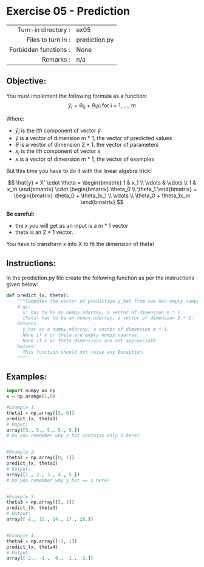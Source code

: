 # Exercise 05 - Prediction

|                         |                    |
| -----------------------:| ------------------ |
|   Turn-in directory :   |  ex05              |
|   Files to turn in :    |  prediction.py     |
|   Forbidden functions : |  None              |
|   Remarks :             |  n/a               |

## Objective:
You must implement the following formula as a function:  
$$
\hat{y}_i = \theta_0 + \theta_1 x_i \text{ for i = 1, ..., m}
$$  
  
Where:
- $\hat{y}_i$ is the *ith* component of vector $\hat{y}$
- $\hat{y}$ is a vector of dimension m * 1, the vector of predicted values
- $\theta$ is a vector of dimension 2 * 1, the vector of parameters
- $x_i$ is the *ith* component of vector $x$  
- $x$ is a vector of dimension m * 1, the vector of examples

But this time you have to do it with the linear algebra trick!  


$$
\hat{y} = X' \cdot \theta = 
\begin{bmatrix} 
1 & x_1 \\ 
\vdots & \vdots \\ 
1 & x_m 
\end{bmatrix} 
\cdot
\begin{bmatrix}
\theta_0 \\ 
\theta_1 
\end{bmatrix} 
 = \begin{bmatrix} 
\theta_0 + \theta_1x_1 \\ 
\vdots \\ 
\theta_0 + \theta_1x_m 
\end{bmatrix} 
$$  

**Be careful:** 
- the x you will get as an input is a m * 1 vector
- theta is an 2 * 1 vector. 

You have to transform x into X to fit the dimension of theta!

## Instructions:
In the prediction.py file create the following function as per the instructions given below:
```python
def predict_(x, theta):
    """Computes the vector of prediction y_hat from two non-empty numpy.ndarray.
    Args:
      x: has to be an numpy.ndarray, a vector of dimension m * 1.
      theta: has to be an numpy.ndarray, a vector of dimension 2 * 1.
    Returns:
      y_hat as a numpy.ndarray, a vector of dimension m * 1.
      None if x or theta are empty numpy.ndarray.
      None if x or theta dimensions are not appropriate.
    Raises:
      This function should not raise any Exception.
    """
```

## Examples:
```python
import numpy as np
x = np.arange(1,6)

#Example 1:
theta1 = np.array([5, 0])
predict_(x, theta1)
# Ouput:
array([5., 5., 5., 5., 5.])
# Do you remember why y_hat contains only 5 here?  


#Example 2:
theta2 = np.array([0, 1])
predict_(x, theta2)
# Output:
array([1., 2., 3., 4., 5.])
# Do you remember why y_hat == x here?  


#Example 3:
theta3 = np.array([5, 3])
predict_(X, theta3)
# Output:
array([ 8., 11., 14., 17., 20.])


#Example 4:
theta4 = np.array([-3, 1])
predict_(x, theta4)
# Output:
array([-2., -1.,  0.,  1.,  2.])
```
